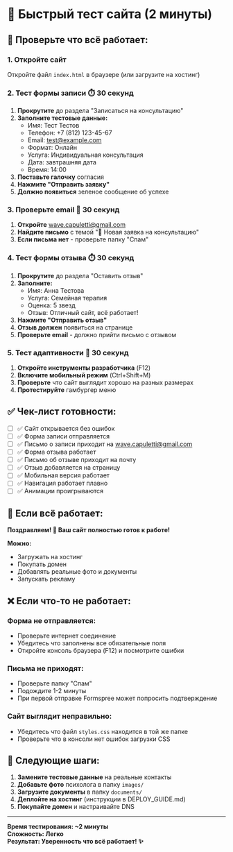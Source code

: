 # 🧪 Быстрый тест сайта (2 минуты)

## 🚀 Проверьте что всё работает:

### 1. Откройте сайт
Откройте файл `index.html` в браузере (или загрузите на хостинг)

### 2. Тест формы записи ⏱️ 30 секунд
1. **Прокрутите** до раздела "Записаться на консультацию"
2. **Заполните тестовые данные:**
   - Имя: Тест Тестов
   - Телефон: +7 (812) 123-45-67
   - Email: test@example.com  
   - Формат: Онлайн
   - Услуга: Индивидуальная консультация
   - Дата: завтрашняя дата
   - Время: 14:00
3. **Поставьте галочку** согласия
4. **Нажмите "Отправить заявку"**
5. **Должно появиться** зеленое сообщение об успехе

### 3. Проверьте email 📧 30 секунд
1. **Откройте** wave.capuletti@gmail.com
2. **Найдите письмо** с темой "🔔 Новая заявка на консультацию"
3. **Если письма нет** - проверьте папку "Спам"

### 4. Тест формы отзыва ⏱️ 30 секунд  
1. **Прокрутите** до раздела "Оставить отзыв"
2. **Заполните:**
   - Имя: Анна Тестова
   - Услуга: Семейная терапия
   - Оценка: 5 звезд
   - Отзыв: Отличный сайт, всё работает!
3. **Нажмите "Отправить отзыв"**
4. **Отзыв должен** появиться на странице
5. **Проверьте email** - должно прийти письмо с отзывом

### 5. Тест адаптивности 📱 30 секунд
1. **Откройте инструменты разработчика** (F12)
2. **Включите мобильный режим** (Ctrl+Shift+M)
3. **Проверьте** что сайт выглядит хорошо на разных размерах
4. **Протестируйте** гамбургер меню

## ✅ Чек-лист готовности:

- [ ] ✅ Сайт открывается без ошибок
- [ ] ✅ Форма записи отправляется  
- [ ] ✅ Письмо о записи приходит на wave.capuletti@gmail.com
- [ ] ✅ Форма отзыва работает
- [ ] ✅ Письмо об отзыве приходит на почту
- [ ] ✅ Отзыв добавляется на страницу
- [ ] ✅ Мобильная версия работает
- [ ] ✅ Навигация работает плавно
- [ ] ✅ Анимации проигрываются

## 🎯 Если всё работает:

**Поздравляем! 🎉 Ваш сайт полностью готов к работе!**

**Можно:**
- Загружать на хостинг
- Покупать домен
- Добавлять реальные фото и документы
- Запускать рекламу

## ❌ Если что-то не работает:

### Форма не отправляется:
- Проверьте интернет соединение
- Убедитесь что заполнены все обязательные поля
- Откройте консоль браузера (F12) и посмотрите ошибки

### Письма не приходят:
- Проверьте папку "Спам"
- Подождите 1-2 минуты
- При первой отправке Formspree может попросить подтверждение

### Сайт выглядит неправильно:
- Убедитесь что файл `styles.css` находится в той же папке
- Проверьте что в консоли нет ошибок загрузки CSS

## 🚀 Следующие шаги:

1. **Замените тестовые данные** на реальные контакты
2. **Добавьте фото** психолога в папку `images/`
3. **Загрузите документы** в папку `documents/`
4. **Деплойте на хостинг** (инструкции в DEPLOY_GUIDE.md)
5. **Покупайте домен** и настраивайте DNS

---

**Время тестирования: ~2 минуты**  
**Сложность: Легко**  
**Результат: Уверенность что всё работает! ✨**
